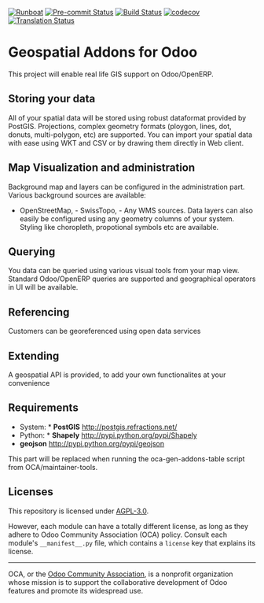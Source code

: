 
[![Runboat](https://img.shields.io/badge/runboat-Try%20me-875A7B.png)](https://runboat.odoo-community.org/builds?repo=OCA/geospatial&target_branch=12.0)
[![Pre-commit Status](https://github.com/OCA/geospatial/actions/workflows/pre-commit.yml/badge.svg?branch=12.0)](https://github.com/OCA/geospatial/actions/workflows/pre-commit.yml?query=branch%3A12.0)
[![Build Status](https://github.com/OCA/geospatial/actions/workflows/test.yml/badge.svg?branch=12.0)](https://github.com/OCA/geospatial/actions/workflows/test.yml?query=branch%3A12.0)
[![codecov](https://codecov.io/gh/OCA/geospatial/branch/12.0/graph/badge.svg)](https://codecov.io/gh/OCA/geospatial)
[![Translation Status](https://translation.odoo-community.org/widgets/geospatial-12-0/-/svg-badge.svg)](https://translation.odoo-community.org/engage/geospatial-12-0/?utm_source=widget)

<!-- /!\ do not modify above this line -->

# Geospatial Addons for Odoo

This project will enable real life GIS support on Odoo/OpenERP.
## Storing your data
All of your spatial data will be stored using robust dataformat provided by PostGIS. Projections, complex geometry formats (ploygon, lines, dot, donuts, multi-polygon, etc) are supported. You can import your spatial data with ease using WKT and CSV or by drawing them directly in Web client.
## Map Visualization and administration
Background map and layers can be configured in the administration part. Various background sources are available:
- OpenStreetMap, - SwissTopo, - Any WMS sources.
Data layers can also easily be configured using any geometry columns of your system. Styling like choropleth, propotional symbols etc are available.
## Querying
You data can be queried using various visual tools from your map view. Standard Odoo/OpenERP queries are supported and geographical operators in UI will be available.
## Referencing
Customers can be georeferenced using open data services
## Extending
A geospatial API is provided, to add your own functionalites at your convenience

## Requirements
* System: *  **PostGIS** http://postgis.refractions.net/
* Python: *  **Shapely** http://pypi.python.org/pypi/Shapely
*  **geojson** http://pypi.python.org/pypi/geojson

<!-- /!\ do not modify below this line -->

<!-- prettier-ignore-start -->

[//]: # (addons)

This part will be replaced when running the oca-gen-addons-table script from OCA/maintainer-tools.

[//]: # (end addons)

<!-- prettier-ignore-end -->

## Licenses

This repository is licensed under [AGPL-3.0](LICENSE).

However, each module can have a totally different license, as long as they adhere to Odoo Community Association (OCA)
policy. Consult each module's `__manifest__.py` file, which contains a `license` key
that explains its license.

----
OCA, or the [Odoo Community Association](http://odoo-community.org/), is a nonprofit
organization whose mission is to support the collaborative development of Odoo features
and promote its widespread use.
